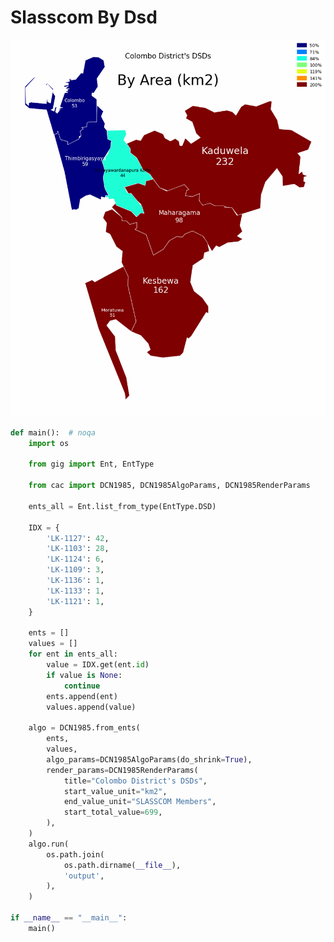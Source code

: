 # Slasscom By Dsd

<p  align="center">
    <img src="https://raw.githubusercontent.com/nuuuwan/continuous_area_cartograms/main/examples/slasscom_by_dsd/output/animated.gif" alt="alt" />
</p>

```python
def main():  # noqa
    import os

    from gig import Ent, EntType

    from cac import DCN1985, DCN1985AlgoParams, DCN1985RenderParams

    ents_all = Ent.list_from_type(EntType.DSD)

    IDX = {
        'LK-1127': 42,
        'LK-1103': 28,
        'LK-1124': 6,
        'LK-1109': 3,
        'LK-1136': 1,
        'LK-1133': 1,
        'LK-1121': 1,
    }

    ents = []
    values = []
    for ent in ents_all:
        value = IDX.get(ent.id)
        if value is None:
            continue
        ents.append(ent)
        values.append(value)

    algo = DCN1985.from_ents(
        ents,
        values,
        algo_params=DCN1985AlgoParams(do_shrink=True),
        render_params=DCN1985RenderParams(
            title="Colombo District's DSDs",
            start_value_unit="km2",
            end_value_unit="SLASSCOM Members",
            start_total_value=699,
        ),
    )
    algo.run(
        os.path.join(
            os.path.dirname(__file__),
            'output',
        ),
    )

if __name__ == "__main__":
    main()

```
